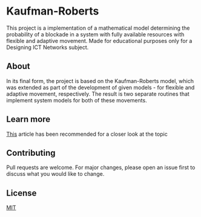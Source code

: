 # Kaufman-Roberts
This project is a implementation of a mathematical model determining the probability of a blockade in a system with fully available resources with flexible and adaptive movement. Made for educational purposes only for a Designing ICT Networks subject.

## About
In its final form, the project is based on the Kaufman-Roberts model, which was extended as part of the development of given models - for flexible and adaptive movement, respectively. The result is two separate routines that implement system models for both of these movements.

## Learn more
[This](https://www.researchgate.net/publication/348257778_A_Model_of_a_System_With_Stream_and_Elastic_Traffic) article has been recommended for a closer look at the topic

## Contributing
Pull requests are welcome. For major changes, please open an issue first to discuss what you would like to change.

## License
[MIT](https://choosealicense.com/licenses/mit/)
